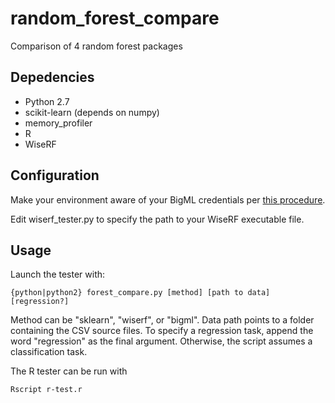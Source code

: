random_forest_compare
=====================

Comparison of 4 random forest packages

## Depedencies
* Python 2.7
* scikit-learn (depends on numpy)
* memory_profiler
* R
* WiseRF

## Configuration
Make your environment aware of your BigML credentials per [this procedure](http://bigml.readthedocs.org/en/latest/#authentication).

Edit wiserf_tester.py to specify the path to your WiseRF executable file.

## Usage
Launch the tester with:

    {python|python2} forest_compare.py [method] [path to data] [regression?]

Method can be "sklearn", "wiserf", or "bigml". Data path points to a folder containing the CSV source files. To specify a regression
task, append the word "regression" as the final argument. Otherwise, the script
assumes a classification task.

The R tester can be run with

    Rscript r-test.r
